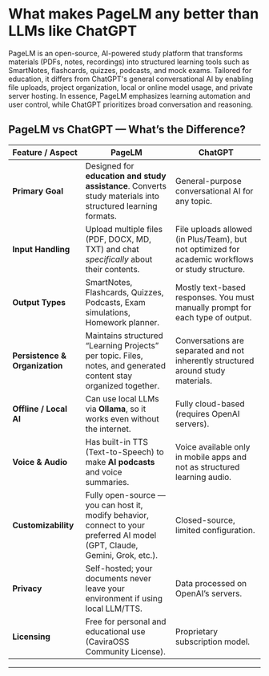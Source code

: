 # What makes PageLM any better than LLMs like ChatGPT

PageLM is an open-source, AI-powered study platform that transforms materials (PDFs, notes, recordings) into structured learning tools such as SmartNotes, flashcards, quizzes, podcasts, and mock exams. Tailored for education, it differs from ChatGPT's general conversational AI by enabling file uploads, project organization, local or online model usage, and private server hosting. In essence, PageLM emphasizes learning automation and user control, while ChatGPT prioritizes broad conversation and reasoning.

## **PageLM vs ChatGPT — What’s the Difference?**

| Feature / Aspect               | **PageLM**                                                                                                                  | **ChatGPT**                                                                                       |
| ------------------------------ | --------------------------------------------------------------------------------------------------------------------------- | ------------------------------------------------------------------------------------------------- |
| **Primary Goal**               | Designed for **education and study assistance**. Converts study materials into structured learning formats.                 | General-purpose conversational AI for any topic.                                                  |
| **Input Handling**             | Upload multiple files (PDF, DOCX, MD, TXT) and chat *specifically* about their contents.                                    | File uploads allowed (in Plus/Team), but not optimized for academic workflows or study structure. |
| **Output Types**               | SmartNotes, Flashcards, Quizzes, Podcasts, Exam simulations, Homework planner.                                              | Mostly text-based responses. You must manually prompt for each type of output.                    |
| **Persistence & Organization** | Maintains structured “Learning Projects” per topic. Files, notes, and generated content stay organized together.            | Conversations are separated and not inherently structured around study materials.                 |
| **Offline / Local AI**         | Can use local LLMs via **Ollama**, so it works even without the internet.                                                   | Fully cloud-based (requires OpenAI servers).                                                      |
| **Voice & Audio**              | Has built-in TTS (Text-to-Speech) to make **AI podcasts** and voice summaries.                                              | Voice available only in mobile apps and not as structured learning audio.                         |
| **Customizability**            | Fully open-source — you can host it, modify behavior, connect to your preferred AI model (GPT, Claude, Gemini, Grok, etc.). | Closed-source, limited configuration.                                                             |
| **Privacy**                    | Self-hosted; your documents never leave your environment if using local LLM/TTS.                                            | Data processed on OpenAI’s servers.                                                               |
| **Licensing**                  | Free for personal and educational use (CaviraOSS Community License).                                                        | Proprietary subscription model.                                                                   |

---
